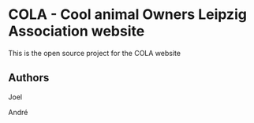 # COLA - Cool animal Owners Leipzig Association website

This is the open source project for the COLA website

## Authors
Joel

André
